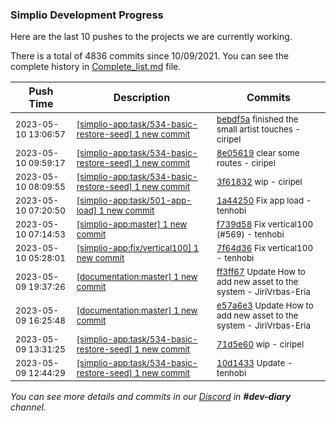 
### Simplio Development Progress

Here are the last 10 pushes to the projects we are currently working.

There is a total of 4836 commits since 10/09/2021. You can see the complete history in
 [Complete_list.md](Complete_list.md) file.

| Push Time | Description | Commits |
| --- | --- | --- |
| <sub>2023-05-10 13:06:57</sub> | <sub>[[simplio-app:task/534\-basic\-restore\-seed] 1 new commit](https://github.com/SimplioOfficial/simplio-app/commit/bebdf5adbb75bce94e8c68e1ea542659d3526c9e)</sub> | <sub>[bebdf5a](https://github.com/SimplioOfficial/simplio-app/commit/bebdf5adbb75bce94e8c68e1ea542659d3526c9e) finished the small artist touches - ciripel</sub> |
| <sub>2023-05-10 09:59:17</sub> | <sub>[[simplio-app:task/534\-basic\-restore\-seed] 1 new commit](https://github.com/SimplioOfficial/simplio-app/commit/8e0561955ea751592b14680bc75fe6532f5ca31d)</sub> | <sub>[8e05619](https://github.com/SimplioOfficial/simplio-app/commit/8e0561955ea751592b14680bc75fe6532f5ca31d) clear some routes - ciripel</sub> |
| <sub>2023-05-10 08:09:55</sub> | <sub>[[simplio-app:task/534\-basic\-restore\-seed] 1 new commit](https://github.com/SimplioOfficial/simplio-app/commit/3f61832d976a1cb7c11e9e3df552ea56653e64be)</sub> | <sub>[3f61832](https://github.com/SimplioOfficial/simplio-app/commit/3f61832d976a1cb7c11e9e3df552ea56653e64be) wip - ciripel</sub> |
| <sub>2023-05-10 07:20:50</sub> | <sub>[[simplio-app:task/501\-app\-load] 1 new commit](https://github.com/SimplioOfficial/simplio-app/commit/1a44250768a4750abbe98e64dcf3b9d9478dd59c)</sub> | <sub>[1a44250](https://github.com/SimplioOfficial/simplio-app/commit/1a44250768a4750abbe98e64dcf3b9d9478dd59c) Fix app load - tenhobi</sub> |
| <sub>2023-05-10 07:14:53</sub> | <sub>[[simplio-app:master] 1 new commit](https://github.com/SimplioOfficial/simplio-app/commit/f739d5821e70d2e2dc135431a90754da1d64b378)</sub> | <sub>[f739d58](https://github.com/SimplioOfficial/simplio-app/commit/f739d5821e70d2e2dc135431a90754da1d64b378) Fix vertical100 (#569) - tenhobi</sub> |
| <sub>2023-05-10 05:28:01</sub> | <sub>[[simplio-app:fix/vertical100] 1 new commit](https://github.com/SimplioOfficial/simplio-app/commit/7f64d36eceb3ff372be3b416af7d68930bc76b3c)</sub> | <sub>[7f64d36](https://github.com/SimplioOfficial/simplio-app/commit/7f64d36eceb3ff372be3b416af7d68930bc76b3c) Fix vertical100 - tenhobi</sub> |
| <sub>2023-05-09 19:37:26</sub> | <sub>[[documentation:master] 1 new commit](https://github.com/SimplioOfficial/documentation/commit/ff3ff6752d3a802971694233814f90778f71bbee)</sub> | <sub>[ff3ff67](https://github.com/SimplioOfficial/documentation/commit/ff3ff6752d3a802971694233814f90778f71bbee) Update How to add new asset to the system - JiriVrbas\-Eria</sub> |
| <sub>2023-05-09 16:25:48</sub> | <sub>[[documentation:master] 1 new commit](https://github.com/SimplioOfficial/documentation/commit/e57a6e35a64be580e39f7ef76210375787eb3df5)</sub> | <sub>[e57a6e3](https://github.com/SimplioOfficial/documentation/commit/e57a6e35a64be580e39f7ef76210375787eb3df5) Update How to add new asset to the system - JiriVrbas\-Eria</sub> |
| <sub>2023-05-09 13:31:25</sub> | <sub>[[simplio-app:task/534\-basic\-restore\-seed] 1 new commit](https://github.com/SimplioOfficial/simplio-app/commit/71d5e60627726d7c6a3693511f9c03e272574117)</sub> | <sub>[71d5e60](https://github.com/SimplioOfficial/simplio-app/commit/71d5e60627726d7c6a3693511f9c03e272574117) wip - ciripel</sub> |
| <sub>2023-05-09 12:44:29</sub> | <sub>[[simplio-app:task/534\-basic\-restore\-seed] 1 new commit](https://github.com/SimplioOfficial/simplio-app/commit/10d1433306a9ab03b2bd7d0954b1516a62ed0f30)</sub> | <sub>[10d1433](https://github.com/SimplioOfficial/simplio-app/commit/10d1433306a9ab03b2bd7d0954b1516a62ed0f30) Update - tenhobi</sub> |

_You can see more details and commits in our [Discord](https://discord.gg/aKhjuwZmdP) in **#dev-diary** channel._
